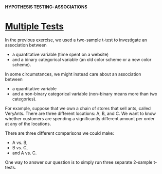 #### HYPOTHESIS TESTING: ASSOCIATIONS

# [Multiple Tests](https://www.codecademy.com/courses/hypothesis-testing-python/lessons/hypothesis-testing-associations/exercises/multiple-tests)

In the previous exercise, we used a two-sample t-test to investigate an association between 
* a quantitative variable (time spent on a website) 
* and a binary categorical variable (an old color scheme or a new color scheme).

In some circumstances, we might instead care about an association between 
* a quantitative variable 
* and a non-binary categorical variable (non-binary means more than two categories).

For example, suppose that we own a chain of stores that sell ants, called VeryAnts. 
There are three different locations: A, B, and C. 
We want to know whether customers are spending a significantly different amount per order at any of the locations.

There are three different comparisons we could make: 
* A vs. B, 
* B vs. C, 
* and A vs. C. 

One way to answer our question is to simply run three separate 2-sample t-tests.
